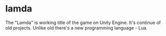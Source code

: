 # lamda

The "Lamda" is working title of the game on Unity Engine.
It's continue of old projects. Unlike old there's a new programming language - Lua.

